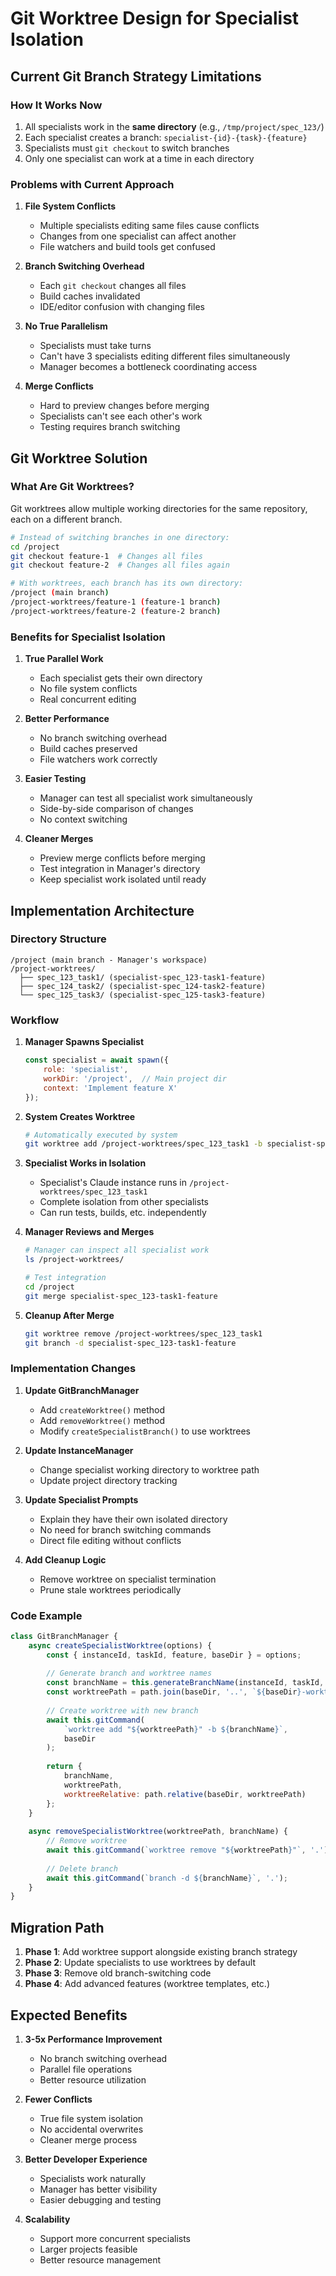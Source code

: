 # Git Worktree Design for Specialist Isolation

## Current Git Branch Strategy Limitations

### How It Works Now
1. All specialists work in the **same directory** (e.g., `/tmp/project/spec_123/`)
2. Each specialist creates a branch: `specialist-{id}-{task}-{feature}`
3. Specialists must `git checkout` to switch branches
4. Only one specialist can work at a time in each directory

### Problems with Current Approach

1. **File System Conflicts**
   - Multiple specialists editing same files cause conflicts
   - Changes from one specialist can affect another
   - File watchers and build tools get confused

2. **Branch Switching Overhead**
   - Each `git checkout` changes all files
   - Build caches invalidated
   - IDE/editor confusion with changing files

3. **No True Parallelism**
   - Specialists must take turns
   - Can't have 3 specialists editing different files simultaneously
   - Manager becomes a bottleneck coordinating access

4. **Merge Conflicts**
   - Hard to preview changes before merging
   - Specialists can't see each other's work
   - Testing requires branch switching

## Git Worktree Solution

### What Are Git Worktrees?
Git worktrees allow multiple working directories for the same repository, each on a different branch.

```bash
# Instead of switching branches in one directory:
cd /project
git checkout feature-1  # Changes all files
git checkout feature-2  # Changes all files again

# With worktrees, each branch has its own directory:
/project (main branch)
/project-worktrees/feature-1 (feature-1 branch)
/project-worktrees/feature-2 (feature-2 branch)
```

### Benefits for Specialist Isolation

1. **True Parallel Work**
   - Each specialist gets their own directory
   - No file system conflicts
   - Real concurrent editing

2. **Better Performance**
   - No branch switching overhead
   - Build caches preserved
   - File watchers work correctly

3. **Easier Testing**
   - Manager can test all specialist work simultaneously
   - Side-by-side comparison of changes
   - No context switching

4. **Cleaner Merges**
   - Preview merge conflicts before merging
   - Test integration in Manager's directory
   - Keep specialist work isolated until ready

## Implementation Architecture

### Directory Structure
```
/project (main branch - Manager's workspace)
/project-worktrees/
  ├── spec_123_task1/ (specialist-spec_123-task1-feature)
  ├── spec_124_task2/ (specialist-spec_124-task2-feature)
  └── spec_125_task3/ (specialist-spec_125-task3-feature)
```

### Workflow

1. **Manager Spawns Specialist**
   ```javascript
   const specialist = await spawn({
       role: 'specialist',
       workDir: '/project',  // Main project dir
       context: 'Implement feature X'
   });
   ```

2. **System Creates Worktree**
   ```bash
   # Automatically executed by system
   git worktree add /project-worktrees/spec_123_task1 -b specialist-spec_123-task1-feature
   ```

3. **Specialist Works in Isolation**
   - Specialist's Claude instance runs in `/project-worktrees/spec_123_task1`
   - Complete isolation from other specialists
   - Can run tests, builds, etc. independently

4. **Manager Reviews and Merges**
   ```bash
   # Manager can inspect all specialist work
   ls /project-worktrees/
   
   # Test integration
   cd /project
   git merge specialist-spec_123-task1-feature
   ```

5. **Cleanup After Merge**
   ```bash
   git worktree remove /project-worktrees/spec_123_task1
   git branch -d specialist-spec_123-task1-feature
   ```

### Implementation Changes

1. **Update GitBranchManager**
   - Add `createWorktree()` method
   - Add `removeWorktree()` method
   - Modify `createSpecialistBranch()` to use worktrees

2. **Update InstanceManager**
   - Change specialist working directory to worktree path
   - Update project directory tracking

3. **Update Specialist Prompts**
   - Explain they have their own isolated directory
   - No need for branch switching commands
   - Direct file editing without conflicts

4. **Add Cleanup Logic**
   - Remove worktree on specialist termination
   - Prune stale worktrees periodically

### Code Example

```javascript
class GitBranchManager {
    async createSpecialistWorktree(options) {
        const { instanceId, taskId, feature, baseDir } = options;
        
        // Generate branch and worktree names
        const branchName = this.generateBranchName(instanceId, taskId, feature);
        const worktreePath = path.join(baseDir, '..', `${baseDir}-worktrees`, `${instanceId}_${taskId}`);
        
        // Create worktree with new branch
        await this.gitCommand(
            `worktree add "${worktreePath}" -b ${branchName}`,
            baseDir
        );
        
        return {
            branchName,
            worktreePath,
            worktreeRelative: path.relative(baseDir, worktreePath)
        };
    }
    
    async removeSpecialistWorktree(worktreePath, branchName) {
        // Remove worktree
        await this.gitCommand(`worktree remove "${worktreePath}"`, '.');
        
        // Delete branch
        await this.gitCommand(`branch -d ${branchName}`, '.');
    }
}
```

## Migration Path

1. **Phase 1**: Add worktree support alongside existing branch strategy
2. **Phase 2**: Update specialists to use worktrees by default
3. **Phase 3**: Remove old branch-switching code
4. **Phase 4**: Add advanced features (worktree templates, etc.)

## Expected Benefits

1. **3-5x Performance Improvement**
   - No branch switching overhead
   - Parallel file operations
   - Better resource utilization

2. **Fewer Conflicts**
   - True file system isolation
   - No accidental overwrites
   - Cleaner merge process

3. **Better Developer Experience**
   - Specialists work naturally
   - Manager has better visibility
   - Easier debugging and testing

4. **Scalability**
   - Support more concurrent specialists
   - Larger projects feasible
   - Better resource management